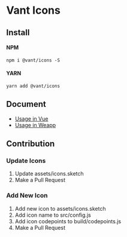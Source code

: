 # Vant Icons

## Install

#### NPM

```shell
npm i @vant/icons -S
```

#### YARN

```shell
yarn add @vant/icons
```

## Document

- [Usage in Vue](https://youzan.github.io/vant/#/zh-CN/icon)
- [Usage in Weapp](https://youzan.github.io/vant-weapp/#/icon)

## Contribution

### Update Icons

1. Update assets/icons.sketch
2. Make a Pull Request

### Add New Icon

1. Add new icon to assets/icons.sketch
2. Add icon name to src/config.js
3. Add icon codepoints to build/codepoints.js
4. Make a Pull Request
